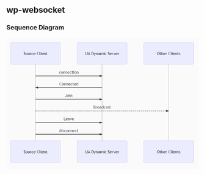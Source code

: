 ## wp-websocket

### Sequence Diagram

![Sequence Diagram](https://raw.githubusercontent.com/PotOfCoffee2Go/wp-websockets/master/docs/ServerMessageSequence.png)
